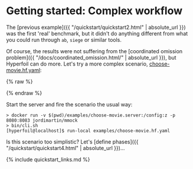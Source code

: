 # Getting started: Complex workflow

The [previous example]({{ "/quickstart/quickstart2.html" | absolute_url }}) was the first 'real' benchmark, but it didn't do anything different from what you could run through `ab`, `siege` or similar tools.

Of course, the results were not suffering from the [coordinated omission problem]({{ "/docs/coordinated_omission.html/" | absolute_url }}), but Hyperfoil can do more. Let's try a more complex scenario, [choose-movie.hf.yaml](https://github.com/Hyperfoil/Hyperfoil//blob/master/distribution/src/main/resources/examples/choose-movie.hf.yaml):

{% raw %}
<script src="https://gist-it.appspot.com/github/Hyperfoil/Hyperfoil//blob/master/distribution/src/main/resources/examples/choose-movie.hf.yaml?footer=no"></script>
{% endraw %}

Start the server and fire the scenario the usual way:

```
> docker run -v $(pwd)/examples/choose-movie.server:/config:z -p 8080:8083 jordimartin/mmock
> bin/cli.sh
[hyperfoil@localhost]$ run-local examples/choose-movie.hf.yaml
```

Is this scenario too simplistic? Let's [define phases]({{ "/quickstart/quickstart4.html" | absolute_url }})...

{% include quickstart_links.md %}